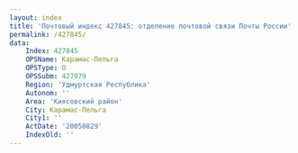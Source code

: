 ```yaml
---
layout: index
title: 'Почтовый индекс 427845: отделение почтовой связи Почты России'
permalink: /427845/
data:
    Index: 427845
    OPSName: Карамас-Пельга
    OPSType: О
    OPSSubm: 427979
    Region: 'Удмуртская Республика'
    Autonom: ''
    Area: 'Киясовский район'
    City: Карамас-Пельга
    City1: ''
    ActDate: '20050829'
    IndexOld: ''
---
```

